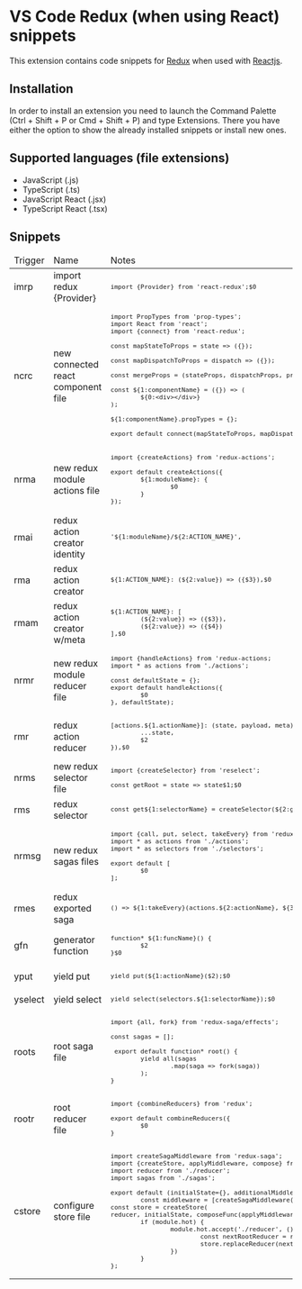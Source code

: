 # VS Code Redux (when using React) snippets

This extension contains code snippets for [Redux](https://redux.js.org/) when used with [Reactjs](https://facebook.github.io/react/).

## Installation

In order to install an extension you need to launch the Command Palette (Ctrl + Shift + P or Cmd + Shift + P) and type Extensions.
There you have either the option to show the already installed snippets or install new ones.

## Supported languages (file extensions)

* JavaScript (.js)
* TypeScript (.ts)
* JavaScript React (.jsx)
* TypeScript React (.tsx)


## Snippets

<table>
<thead>
  <tr>
    <td>Trigger</td>
    <td>Name</td>
    <td>Notes</td>
    <td>Code</td>
  </tr>
</thead>
<tbody>
<tr>
        <td>imrp</td>
        <td style="width: 30%;">import redux {Provider}</td>
        <td><code><pre>import {Provider} from &#39;react-redux&#39;;$0</pre></code></td>
      </tr><tr>
        <td>ncrc</td>
        <td style="width: 30%;">new connected react component file</td>
        <td><code><pre>import PropTypes from &#39;prop-types&#39;;&#10;import React from &#39;react&#39;;&#10;import {connect} from &#39;react-redux&#39;;&#10;&#10;const mapStateToProps = state =&gt; ({});&#10;&#10;const mapDispatchToProps = dispatch =&gt; ({});&#10;&#10;const mergeProps = (stateProps, dispatchProps, props) =&gt; ({});&#10;&#10;const ${1:componentName} = ({}) =&gt; (&#10;&#9;${0:&lt;div&gt;&lt;/div&gt;}&#10;);&#10;&#10;${1:componentName}.propTypes = {};&#10;&#10;export default connect(mapStateToProps, mapDispatchToProps, mergeProps)(${1:componentName});</pre></code></td>
      </tr><tr>
        <td>nrma</td>
        <td style="width: 30%;">new redux module actions file</td>
        <td><code><pre>import {createActions} from &#39;redux-actions&#39;;&#10;&#10;export default createActions({&#10;&#9;${1:moduleName}: {&#10;&#9;&#9;$0&#10;&#9;}&#10;});</pre></code></td>
      </tr><tr>
        <td>rmai</td>
        <td style="width: 30%;">redux action creator identity</td>
        <td><code><pre>&#39;${1:moduleName}/${2:ACTION_NAME}&#39;,</pre></code></td>
      </tr><tr>
        <td>rma</td>
        <td style="width: 30%;">redux action creator</td>
        <td><code><pre>${1:ACTION_NAME}: (${2:value}) =&gt; ({$3}),$0</pre></code></td>
      </tr><tr>
        <td>rmam</td>
        <td style="width: 30%;">redux action creator w/meta</td>
        <td><code><pre>${1:ACTION_NAME}: [&#10;&#9;(${2:value}) =&gt; ({$3}),&#10;&#9;(${2:value}) =&gt; ({$4})&#10;],$0</pre></code></td>
      </tr><tr>
        <td>nrmr</td>
        <td style="width: 30%;">new redux module reducer file</td>
        <td><code><pre>import {handleActions} from &#39;redux-actions;&#10;import * as actions from &#39;./actions&#39;;&#10;&#10;const defaultState = {};&#10;export default handleActions({&#10;&#9;$0&#10;}, defaultState);</pre></code></td>
      </tr><tr>
        <td>rmr</td>
        <td style="width: 30%;">redux action reducer</td>
        <td><code><pre>[actions.${1.actionName}]: (state, payload, meta) =&gt; ({&#10;&#9;...state,&#10;&#9;$2&#10;}),$0</pre></code></td>
      </tr><tr>
        <td>nrms</td>
        <td style="width: 30%;">new redux selector file</td>
        <td><code><pre>import {createSelector} from &#39;reselect&#39;;&#10;&#10;const getRoot = state =&gt; state$1;$0</pre></code></td>
      </tr><tr>
        <td>rms</td>
        <td style="width: 30%;">redux selector</td>
        <td><code><pre>const get${1:selectorName} = createSelector(${2:getRoot}, (${3:root}) =&gt; ({$4});$0</pre></code></td>
      </tr><tr>
        <td>nrmsg</td>
        <td style="width: 30%;">new redux sagas files</td>
        <td><code><pre>import {call, put, select, takeEvery} from &#39;redux-saga/effects&#39;;&#10;import * as actions from &#39;./actions&#39;;&#10;import * as selectors from &#39;./selectors&#39;;&#10;&#10;export default [&#10;&#9;$0&#10;];</pre></code></td>
      </tr><tr>
        <td>rmes</td>
        <td style="width: 30%;">redux exported saga</td>
        <td><code><pre>() =&gt; ${1:takeEvery}(actions.${2:actionName}, ${3:funcName}),$0</pre></code></td>
      </tr><tr>
        <td>gfn</td>
        <td style="width: 30%;">generator function</td>
        <td><code><pre>function* ${1:funcName}() {&#10;&#9;$2&#10;}$0</pre></code></td>
      </tr><tr>
        <td>yput</td>
        <td style="width: 30%;">yield put</td>
        <td><code><pre>yield put(${1:actionName}($2);$0</pre></code></td>
      </tr><tr>
        <td>yselect</td>
        <td style="width: 30%;">yield select</td>
        <td><code><pre>yield select(selectors.${1:selectorName});$0</pre></code></td>
      </tr><tr>
        <td>roots</td>
        <td style="width: 30%;">root saga file</td>
        <td><code><pre>import {all, fork} from &#39;redux-saga/effects&#39;;&#10;&#10;const sagas = [];&#10;&#10; export default function* root() {&#10;&#9;yield all(sagas&#10;&#9;&#9;.map(saga =&gt; fork(saga))&#10;&#9;);&#10;}</pre></code></td>
      </tr><tr>
        <td>rootr</td>
        <td style="width: 30%;">root reducer file</td>
        <td><code><pre>import {combineReducers} from &#39;redux&#39;;&#10;&#10;export default combineReducers({&#10;&#9;$0&#10;}</pre></code></td>
      </tr><tr>
        <td>cstore</td>
        <td style="width: 30%;">configure store file</td>
        <td><code><pre>import createSagaMiddleware from &#39;redux-saga&#39;;&#10;import {createStore, applyMiddleware, compose} from &#39;redux&#39;;&#10;import reducer from &#39;./reducer&#39;;&#10;import sagas from &#39;./sagas&#39;;&#10;&#10;export default (initialState={}, additionalMiddleware = [], composeFunc = compose) =&gt; {&#10;&#9;const middleware = [createSagaMiddleware()].concat(additionalMiddleware);&#10;const store = createStore(&#10;reducer, initialState, composeFunc(applyMiddleware(...middleware)));&#10;&#9;if (module.hot) {&#10;&#9;&#9;module.hot.accept(&#39;./reducer&#39;, () =&gt; {&#10;&#9;&#9;&#9;const nextRootReducer = require(&#39;./reducer&#39;).default;&#10;&#9;&#9;&#9;store.replaceReducer(nextRootReducer);&#10;&#9;&#9;})&#10;&#9;}&#10;};</pre></code></td>
      </tr>
</tbody>
</table>